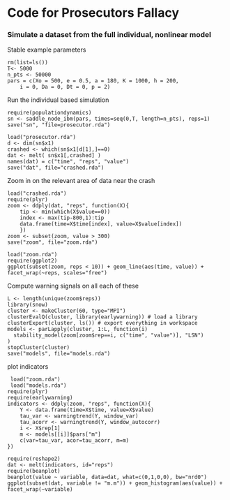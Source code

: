 # Code for Prosecutors Fallacy 

### Simulate a dataset from the full individual, nonlinear model
Stable example parameters
``` {r eval=FALSE}
rm(list=ls())
T<- 5000
n_pts <- 50000
pars = c(Xo = 500, e = 0.5, a = 180, K = 1000, h = 200,
    i = 0, Da = 0, Dt = 0, p = 2)
````
Run the individual based simulation
``` {r eval=FALSE}
require(populationdynamics)
sn <- saddle_node_ibm(pars, times=seq(0,T, length=n_pts), reps=1)
save("sn", "file=prosecutor.rda")
````

``` {r eval=FALSE}
load("prosecutor.rda")
d <- dim(sn$x1)
crashed <- which(sn$x1[d[1],]==0)
dat <- melt( sn$x1[,crashed] )
names(dat) = c("time", "reps", "value")
save("dat", file="crashed.rda")
````

Zoom in on the relevant area of data near the crash

``` {r }
load("crashed.rda")
require(plyr)
zoom <- ddply(dat, "reps", function(X){
    tip <- min(which(X$value==0))
    index <- max(tip-800,1):tip
    data.frame(time=X$time[index], value=X$value[index])
    })
zoom <- subset(zoom, value > 300)
save("zoom", file="zoom.rda")
````

``` {r }
load("zoom.rda")
require(ggplot2)
ggplot(subset(zoom, reps < 10)) + geom_line(aes(time, value)) + facet_wrap(~reps, scales="free")
````

Compute warning signals on all each of these

``` {r }
L <- length(unique(zoom$reps))
library(snow)
cluster <- makeCluster(60, type="MPI")
clusterEvalQ(cluster, library(earlywarning)) # load a library
clusterExport(cluster, ls()) # export everything in workspace
models <- parLapply(cluster, 1:L, function(i)
  stability_model(zoom[zoom$rep==i, c("time", "value")], "LSN")
)
stopCluster(cluster)
save("models", file="models.rda")
````
plot indicators

``` {r }
 load("zoom.rda")
 load("models.rda")
require(plyr)
require(earlywarning)
indicators <- ddply(zoom, "reps", function(X){
    Y <- data.frame(time=X$time, value=X$value)
    tau_var <- warningtrend(Y, window_var)
    tau_acorr <- warningtrend(Y, window_autocorr)
    i <- X$rep[1]
    m <- models[[i]]$pars["m"]
    c(var=tau_var, acor=tau_acorr, m=m)
})
````

```{r }
require(reshape2)
dat <- melt(indicators, id="reps")
require(beanplot)
beanplot(value ~ variable, data=dat, what=c(0,1,0,0), bw="nrd0")
ggplot(subset(dat, variable != "m.m")) + geom_histogram(aes(value)) + facet_wrap(~variable)
````







